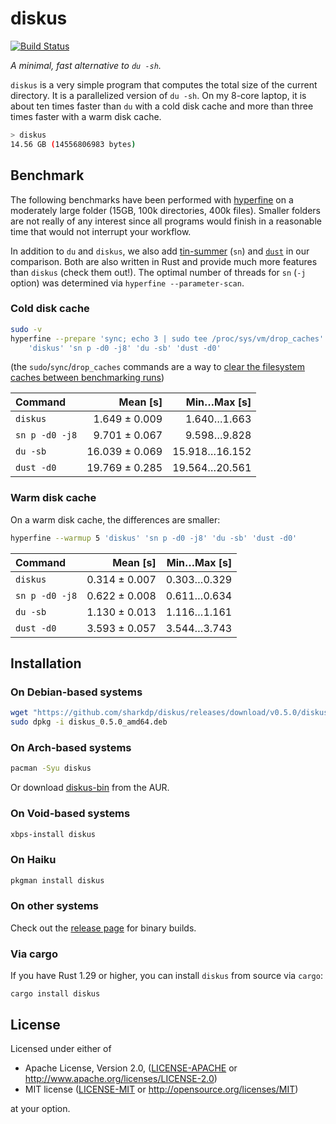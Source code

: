 # diskus

[![Build Status](https://travis-ci.org/sharkdp/diskus.svg?branch=master)](https://travis-ci.org/sharkdp/diskus)

*A minimal, fast alternative to `du -sh`.*

`diskus` is a very simple program that computes the total size of the current directory. It is a
parallelized version of `du -sh`. On my 8-core laptop, it is about ten times faster than `du` with
a cold disk cache and more than three times faster with a warm disk cache.

``` bash
> diskus
14.56 GB (14556806983 bytes)
```

## Benchmark

The following benchmarks have been performed with [hyperfine](https://github.com/sharkdp/hyperfine) on
a moderately large folder (15GB, 100k directories, 400k files). Smaller folders are not really of any
interest since all programs would finish in a reasonable time that would not interrupt your workflow.

In addition to `du` and `diskus`, we also add [tin-summer](https://github.com/vmchale/tin-summer) (`sn`) and
[`dust`](https://github.com/bootandy/dust) in our comparison. Both are also written in Rust and provide
much more features than `diskus` (check them out!). The optimal number of threads for `sn` (`-j` option) was
determined via `hyperfine --parameter-scan`.

### Cold disk cache

```bash
sudo -v
hyperfine --prepare 'sync; echo 3 | sudo tee /proc/sys/vm/drop_caches' \
    'diskus' 'sn p -d0 -j8' 'du -sb' 'dust -d0'
```
(the `sudo`/`sync`/`drop_caches` commands are a way to
[clear the filesystem caches between benchmarking runs](https://github.com/sharkdp/hyperfine#io-heavy-programs))

| Command | Mean [s] | Min…Max [s] |
|:---|---:|---:|
| `diskus` | 1.649 ± 0.009 | 1.640…1.663 |
| `sn p -d0 -j8` | 9.701 ± 0.067 | 9.598…9.828 |
| `du -sb` | 16.039 ± 0.069 | 15.918…16.152 |
| `dust -d0` | 19.769 ± 0.285 | 19.564…20.561 |


### Warm disk cache

On a warm disk cache, the differences are smaller:
```bash
hyperfine --warmup 5 'diskus' 'sn p -d0 -j8' 'du -sb' 'dust -d0'
```

| Command | Mean [s] | Min…Max [s] |
|:---|---:|---:|
| `diskus` | 0.314 ± 0.007 | 0.303…0.329 |
| `sn p -d0 -j8` | 0.622 ± 0.008 | 0.611…0.634 |
| `du -sb` | 1.130 ± 0.013 | 1.116…1.161 |
| `dust -d0` | 3.593 ± 0.057 | 3.544…3.743 |


## Installation

### On Debian-based systems

``` bash
wget "https://github.com/sharkdp/diskus/releases/download/v0.5.0/diskus_0.5.0_amd64.deb"
sudo dpkg -i diskus_0.5.0_amd64.deb
```

### On Arch-based systems

``` bash
pacman -Syu diskus
```

Or download [diskus-bin](https://aur.archlinux.org/packages/diskus-bin/) from the AUR.

### On Void-based systems

``` bash
xbps-install diskus
```

### On Haiku

``` bash
pkgman install diskus
```

### On other systems

Check out the [release page](https://github.com/sharkdp/diskus/releases) for binary builds.

### Via cargo

If you have Rust 1.29 or higher, you can install `diskus` from source via `cargo`:
```
cargo install diskus
```

## License

Licensed under either of

 * Apache License, Version 2.0, ([LICENSE-APACHE](LICENSE-APACHE) or http://www.apache.org/licenses/LICENSE-2.0)
 * MIT license ([LICENSE-MIT](LICENSE-MIT) or http://opensource.org/licenses/MIT)

at your option.
